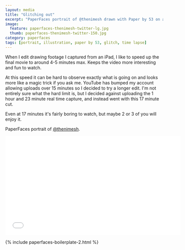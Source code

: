 ```yaml
---
layout: media
title: "Glitching out"
excerpt: "PaperFaces portrait of @thenimesh drawn with Paper by 53 on an iPad."
image: 
  feature: paperfaces-thenimesh-twitter-lg.jpg
  thumb: paperfaces-thenimesh-twitter-150.jpg
category: paperfaces
tags: [portrait, illustration, paper by 53, glitch, time lapse]
---
```


When I edit drawing footage I captured from an iPad, I like to speed up the final movie to around 4-5 minutes max. Keeps the video more interesting and fun to watch.

At this speed it can be hard to observe exactly what is going on and looks more like a magic trick if you ask me. YouTube has bumped my account allowing uploads over 15 minutes so I decided to try a longer edit. I'm not entirely sure what the hard limit is, but I decided against uploading the 1 hour and 23 minute real time capture, and instead went with this 17 minute cut.

Even at 17 minutes it's fairly boring to watch, but maybe 2 or 3 of you will enjoy it.

PaperFaces portrait of [@thenimesh](http://twitter.com/thenimesh).

<iframe width="560" height="315" src="//www.youtube.com/embed/s4WEGH5r-1c" frameborder="0"> </iframe>

{% include paperfaces-boilerplate-2.html %}
